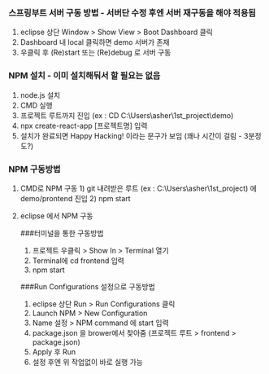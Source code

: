 ### 스프링부트 서버 구동 방법 - 서버단 수정 후엔 서버 재구동을 해야 적용됨
  1. eclipse 상단 Window > Show View > Boot Dashboard 클릭
  2. Dashboard 내 local 클릭하면 demo 서버가 존재
  3. 우클릭 후 (Re)start 또는 (Re)debug 로 서버 구동


### NPM 설치 - 이미 설치해둬서 할 필요는 없음
  1. node.js 설치
  2. CMD 실행
  3. 프로젝트 루트까지 진입 (ex : CD C:\Users\asher\1st_project\demo)
  4. npx create-react-app [프로젝트명] 입력
  5. 설치가 완료되면 Happy Hacking! 이라는 문구가 보임 (꽤나 시간이 걸림 - 3분정도?)

### NPM 구동방법
  1. CMD로 NPM 구동
    1) git 내려받은 루트 (ex : C:\Users\asher\1st_project) 에 demo/prontend 진입
    2) npm start

  2. eclipse 에서 NPM 구동

     ###터미널을 통한 구동방법
      1) 프로젝트 우클릭 > Show In > Terminal 열기
      2) Terminal에 cd frontend 입력
      3) npm start
     
     ###Run Configurations 설정으로 구동방법
      1) eclipse 상단 Run > Run Configurations 클릭
      2) Launch NPM > New Configuration
      3) Name 설정 > NPM command 에 start 입력
      4) package.json 을 brower에서 찾아줌 (프로젝트 루트 > frontend > package.json)
      5) Apply 후 Run
      6) 설정 후엔 위 작업없이 바로 실행 가능
     
